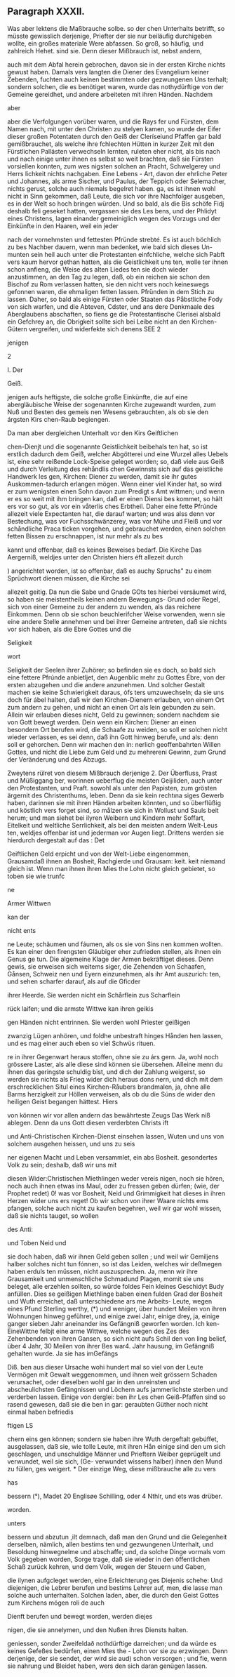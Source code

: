 
<!-- Seite 466 -->
Paragraph XXXII.
----------------

Was aber lektens die Maßbrauche solbe. so der chen Unterhalts betrifft, so müsste gewisslich derjenige, Priefter der sie nur beiläufig durchigeben wollte, ein großes materiale Were abfassen. So groß, so häufig, und zahlreich Hehet. sind sie. Denn dieser Mißbrauch ist, nebst andern,

auch mit dem Abfal herein gebrochen, davon sie in der ersten Kirche nichts gewust haben. Damals vers langten die Diener des Evangelium keiner Zebenden, fuchten auch keinen bestimmten oder gezwungenen Uns terhalt; sondern solchen, die es benötiget waren, wurde das nothydürftige von der Gemeine gereidhet, und andere arbeiteten mit ihren Händen. Nachdem

aber
<!-- Seite 467 -->

aber die Verfolgungen vorüber waren, und die Rays fer und Fürsten, dem Namen nach, mit unter den Christen zu stelyen kamen, so wurde der Eifer dieser großen Potentaten durch den Geiß der Cleríseiund Pfaffen gar bald gemißbrauchet, als welche ihre fchlechten Hütten in kurzer Zeit mit den Fürstlichen Pallásten verwechseln lernten, ruleten eher nicht, als bis nach und nach einige unter ihnen es selbst so weit brachten, daß sie Fürsten vorsiellen konnten, zum wes nigsten solchen an Pracht, Schwelgerey und Herrs lichkeit nichts nachgaben. Eine Lebens - Art, davon der ehrliche Peter und Johannes, als arme Sischer, und Paulus, der Teppich oder Selemacher, nichts gerust, solche auch niemals begelret haben. ga, es ist ihnen wohl nicht in Sinn gekommen, daß Leute, die sich vor ihre Nachfolger ausgeben, es in der Welt so hoch bringen würden. Und so bald, als die Bis schöfe Fidj deshalb feli geseket hatten, vergassen sie des Les bens, und der Phlidyt eines Christens, lagen einander gemeiniglich wegen des Vorzugs und der Einkünfte in den Haaren, weil ein jeder

nach der vornehmsten und fettesten Pfründe strebté. Es ist auch böchlich zu bes Nachber dauern, wenn man bedenket, wie bald sich dieses Un- munten sein heil auch unter die Protestanten einfchliche, welche sich Pabft vers kaum hervor gethan hatten, als die Geistlichkeit uns ten, wolle ter ihnen schon anfieng, die Weise des alten Liedes ten sie doch wieder anzustimmen, an den Tag zu legen, daß, ob ein reichen sie schon den Bischof zu Rom verlassen hatten, sie den nicht vers noch keineswegs gefonnen waren, die ehmaligen fetten lassen. Pfründen in dem Stich zu lassen. Daher, so bald als einige Fürsten oder Staaten das Påbstliche Fody von sich warfen, und die Abteven, Cdster, und ans dere Denkmaale des Aberglaubens abschaften, so fiens ge die Protestantische Clerisei alsbald ein Gefchrey an, die Obrigkeit sollte sich bei Leibe nicht an den Kirchen-Gütern vergreifen, und widerfekte sich denens SEE 2

jenigen


2

I. Der
<!-- Seite 468 -->
Geiß.

jenigen aufs heftigste, die solche große Einkünfte, die auf eine abergläubische Weise der sogenannten Kirche zugewandt wurden, zum Nuß und Besten des gemeis nen Wesens gebrauchten, als ob sie den árgsten Kirs chen-Raub begiengen.

Da man aber dergleichen Unterhalt vor den Kirs Geiftlichen

chen-Dienjt und die sogenannte Geistlichkeit beibehals ten hat, so ist erstlich dadurch dem Geiß, welcher Abgötterei und eine Wurzel alles Uebels ist, eine sehr reißende Lock-Speise geleget worden; so, daß viele aus Geiß und durch Verleitung des rehåndlis chen Gewinnsts sich auf das geistliche Handwerk les gen, Kirchen: Diener zu werden, damit sie ihr gutes Auskommen-tadurch erlangen mögen. Wenn einer viel Kinder hat, so wird er zum wenigsten einen Sohn davon zum Predigt s Amt wittmen; und wenn er es so weit mit ihm bringen kan, daß er einen Diensi bes kommet, so hält ers vor so gut, als vor ein våterlis ches Erbtheil. Daher eine fette Pfrúnde allezeit viele Expectanten hat, die darauf warten; und was alss denn vor Bestechung, was vor Fuchsschwänzerey, was vor Mühe und Fleiß und vor schåndliche Praca ticken vorgehen, und gebrauchet werden, einen solchen fetten Bissen zu erschnappen, ist nur mehr als zu bes

kannt und offenbar, daß es keines Beweises bedarf. Die Kirche Das Aergerniß, weldjes unter den Christen hiers éft allezeit durch

) angerichtet worden, ist so offenbar, daß es auchy Spruchs" zu einem Sprüchwort dienen müssen, die Kirche sei

allezeit geitig. Da nun die Sabe und Gnade GOts tes hierbei versäumet wird, so haben sie meistentheils keinen andern Bewegungs- Grund oder Regel, sich von einer Gemeine zu der andern zu wenden, als das reichere Einkommen. Denn ob sie schon beuchlerifcher Weise vorwenden, wenn sie eine andere Stelle annehmen und bei ihrer Gemeine antreten, daß sie nichts vor sich haben, als die Ebre Gottes und die

Seligkeit
<!-- Seite 469 -->
wort

Seligkeit der Seelen ihrer Zuhörer; so befinden sie es doch, so bald sich eine fettere Pfrúnde anbietljet, den Augenblic mehr zu Gottes Ébre, von der ersten abzugehen und die andere anzunehmen. Und solcher Gestalt machen sie keine Schwierigkeit daraus, ófs ters umzuwechseln; da sie uns doch für ábel halten, daß wir den Kirchen-Dienern erlauben, von einem Ort zum andern zu gehen, und nicht an einen Ort als lein gebunden zu sein. Allein wir erlauben dieses nicht, Geld zu gewinnen; sondern nachdem sie von Gott bewegt werden. Dein wenn ein Kirchen: Diener an einen besondern Ort berufen wird, die Schaafe zu weiden, so soll er solchen nicht wieder verlassen, es sei denn, daß ihn Gott hinweg berufe, und als: denn soll er gehorchen. Denn wir machen den in: nerlich geoffenbahrten Willen Gottes, und nicht die Liebe zum Geld und zu mehrereni Gewinn, zum Grund der Veränderung und des Abzugs.

Zweytens rülret von diesem Mißbrauch derjenige 2. Der Überfluss, Prast und Müßiggang ber, worinnen ueberflug die meisten Geijiliden, auch unter den Protestanten, und Praft. sowohl als unter den Papisten, zum grösten ärgernit des Christenthums, leben. Denn da sie kein rechtına siges Gewerb haben, darinnen sie mit ihren Händen arbeiten könnten, und so überflüßig und köstlich vers forget sind, so målzen sie sich in Wollust und Sauls beit herum; und man siehet bei ilyren Weibern und Kindern mehr Soffart, Eitelkeit und weltliche Serrlichkeit, als bei den meisten andern Welt-Leus ten, weldjes offenbar ist und jederman vor Augen liegt. Drittens werden sie hierdurch dergestalt auf das : Det

Geiftlichen Geld erpicht und von der Welt-Liebe eingenommen, Grausamdaß ihnen an Bosheit, Rachgierde und Grausam: keit. keit niemand gleich ist. Wenn man ihnen ihren Mies the Lohn nicht gleich gebietet, so toben sie wie trunfc

ne



Armer
Wittwen

kan der
<!-- Seite 470 -->
nicht ents

ne Leute; schäumen und fáumen, als os sie von Sins nen kommen wollten. Es kan einer den firengsten Gläubiger eher zufrieden stellen, als ihnen ein Genus ge tun. Die algemeine Klage der Armen bekräftiget dieses. Denn gewis, sie erweisen sich weitems siger, die Zehenden von Schaafen, Gånsen, Schweiz nen und Eyern einzunehmen, als ihr Amt auszurich: ten, und sehen scharfer darauf, als auf die Gficder

ihrer Heerde. Sie werden nicht ein Schårflein zus Scharflein

rück laifen; und die armste Wittwe kan ihren geikis

gen Händen nicht entrinnen. Sie werden wohl Priester geißigen

zwanzig Lügen anhören, und foldhe unbestraft hinges Hånden hen lassen, und es mag einer auch eben so viel Schwüs rituen.

re in ihrer Gegenwart heraus stoffen, ohne sie zu árs gern. Ja, wohl noch grössere Laster, als alle diese sind können sie übersehen. Alleine menn du ihnen das geringste schuldig bist, und dich der Zahlung weigerst, so werden sie nichts als Frieg wider dich heraus dons nern, und dich mit dem erschrecklichen Situl eines Kirchen-Råubers brandmalen, ja, ohne alle Barms herzigkeit zur Höllen verweisen, als ob du die Súns de wider den heiligen Geist begangen hättest. Hiers

von können wir vor allen andern das bewährteste Zeugs Das Werk niß ablegen. Denn da uns Gott diesen verderbten Christs ift

und Anti-Christischen Kirchen-Dienst einsehen lassen, Wuten und uns von solchem ausgehen heissen, und uns zu seis

ner eigenen Macht und Leben versammlet, ein abs Bosheit. gesondertes Volk zu sein; deshalb, daß wir uns mit

diesen Wider:Christischen Miethlingen weder vereis nigen, noch sie hören, noch auch ihnen etwas ins Maul, oder zu fressen geben dürfen; (wie, der Prophet redet) 0! was vor Bosheit, Neid und Grimmigkeit hat dieses in ihren Herzen wider uns ers reget! Ob wir schon von ihrer Waare nichts ems pfangen, solche auch nicht zu kaufen begehren, weil wir gar wohl wissen, daß sie nichts tauget, so wollen

des Anti:

und Toben Neid und
<!-- Seite 471 -->

sie doch haben, daß wir ihnen Geld geben sollen ; und weil wir Gemiljens halber solches nicht tun fónnen, so ist das Leiden, welches wir deßmegen haben erduls ten müssen, nicht auszusprechen. Ja, menn wir ihre Grausamkeit und unmenschliche Schmadund Plagen, momit sie uns beleget, alle erzehlen sollten, so würde foldes Fein kleines Geschidyt Budy anfüllen. Dies se geißigen Miethlinge baben einen fulden Grad der Bosheit und Wuth erreichet, daß unterschiedene ars me Arbeits- Leute, wegen eines Pfund Sterling werthy, (*) und weniger, über hundert Meilen von ihren Wohnungen hinweg geführet, und einige zwei Jahr, einige drey, ja, einige ganger sieben Jahr aneinander ins Gefängniß geworfen worden. Ich ken- EineWittne felbjt eine arme Wittwe, welche wegen des Zes des Zehenbenden von ihren Gansen, so sich nicht aufs Schil den von ling belief, über 4 Jahr, 30 Meilen von ihrer Bes war4. Jahr hausung, im Gefängniß gehalten wurde. Ja sie has imGefängs

Diß. ben aus dieser Ursache wohi hundert mal so viel von der Leute Vermögen mit Gewalt weggenommen, und ihnen weit grössern Schaden verursachet, oder dieselben wohl gar in den unreinsten und abscheulichsten Gefängnissen und Löchern aufs jammerlichste sterben und verderben lassen. Einige von derglei: ben ihr Les chen Geiß-Pfaffen sind so rasend gewesen, daß sie die ben in gar: geraubten Güther noch nicht einmal haben befriedis

ftigen LS

chern eins gen können; sondern sie haben ihre Wuth dergeftalt gebúffet, ausgelassen, daß sie, wie tolle Leute, mit ihren Hån einige sind den um sich geschlagen, und unschuldige Männer und Prieftern Weiber geprügelt und verwundet, weil sie sich, (Ge- verwundet wissens halber) ihnen den Mund zu füllen, ges weigert. * Der einzige Weg, diese mißbrauche alle zu vers

has

bessern (°), Madet 20 Englisøe Schilling, oder 4 Nthlr, und ets was drüber.

worden.
<!-- Seite 472 -->
unters

bessern und abzutun ,ilt demnach, daß man den Grund und die Gelegenheit derselben, nämlich, allen bestims ten und gezwungenen Unterhalt, und Besoldung hinwegnelme und abschaffe; und, da solche Dinge vormals vom Volk gegeben worden, Sorge trage, daß sie wieder in den öffentlichen Schaß zurück kehren, und dem Volk, wegen der Steuern und Gaben,

die ilynen aufgcleget werden, eine Erleichterung ges Diejenis schehe: Und diejenigen, die Lebrer berufen und bestims Lehrer auf, men, die lasse man solche auch unterhalten. Solchen laden, aber, die durch den Geist Gottes zum Kirchens mögen roli de auch

Dienft berufen und bewegt worden, werden diejes

nigen, die sie annelymen, und den Nußen ihres Diensts halten.

geniessen, sonder Zweifeldað nothdürftige darreichen; und da würde es keines Gefeßes bedürfen, einen Mies the - Lohn vor sie zu erzwingen. Denn derjenige, der sie sendet, der wird sie aud) schon versorgen ; und fie, wenn sie nahrung und Bleidet haben, wers den sich daran genügen lassen.
